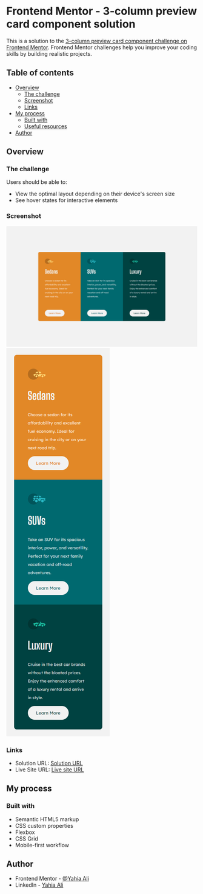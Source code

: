 # Frontend Mentor - 3-column preview card component solution

This is a solution to the [3-column preview card component challenge on Frontend Mentor](https://www.frontendmentor.io/challenges/3column-preview-card-component-pH92eAR2-). Frontend Mentor challenges help you improve your coding skills by building realistic projects. 

## Table of contents

- [Overview](#overview)
  - [The challenge](#the-challenge)
  - [Screenshot](#screenshot)
  - [Links](#links)
- [My process](#my-process)
  - [Built with](#built-with)
  - [Useful resources](#useful-resources)
- [Author](#author)

## Overview

### The challenge

Users should be able to:

- View the optimal layout depending on their device's screen size
- See hover states for interactive elements

### Screenshot

![Desktop](./screenshot.jpg)
![Mobile](./phone.jpg)

### Links

- Solution URL: [Solution URL ](https://github.com/YahiaG/3-column-preview-card-component)
- Live Site URL: [Live site URL](https://yahiag.github.io/3-column-preview-card-component/)

## My process

### Built with

- Semantic HTML5 markup
- CSS custom properties
- Flexbox
- CSS Grid
- Mobile-first workflow


## Author

- Frontend Mentor - [@Yahia Ali](https://www.frontendmentor.io/profile/YahiaG)
- LinkedIn - [Yahia Ali](https://www.linkedin.com/in/Yahia-Ali22)


